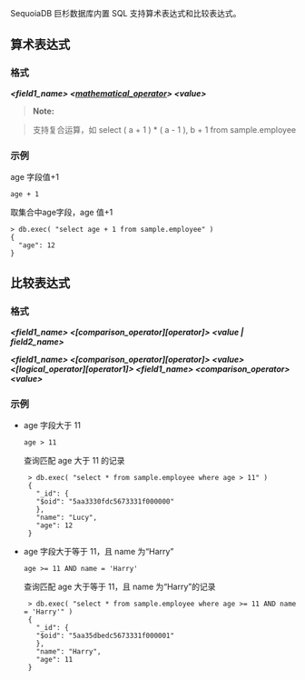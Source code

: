 
SequoiaDB 巨杉数据库内置 SQL 支持算术表达式和比较表达式。

## 算术表达式 ##

### 格式 ###

***\<field1_name\> \<[mathematical_operator](manual/Manual/SQL_Grammar/operator.md#算术运算符)\> \<value\>***

>**Note:** 

> 支持复合运算，如 select \( a + 1 \) * \( a - 1 \), b + 1 from sample.employee

### 示例 ###

age 字段值+1

```lang-javascript
age + 1
```

取集合中age字段，age 值+1

```lang-javascript
> db.exec( "select age + 1 from sample.employee" )
{
  "age": 12
}
```

## 比较表达式 ##

### 格式 ###

***\<field1_name\> \<[comparison_operator][operator]\> \<value | field2_name\>***

***\<field1_name\> \<[comparison_operator][operator]\> \<value\> \<[logical_operator][operator1]\> \<field1_name\> \<comparison_operator\> \<value\>***

### 示例 ###

*  age 字段大于 11

   ```lang-javascript
   age > 11
   ```

   查询匹配 age 大于 11 的记录

   ```lang-javascript
    > db.exec( "select * from sample.employee where age > 11" )
    {
      "_id": {
      "$oid": "5aa3330fdc5673331f000000"
      },
      "name": "Lucy",
      "age": 12
    }
   ```
*  age 字段大于等于 11，且 name 为“Harry”

   ```lang-javascript
   age >= 11 AND name = 'Harry'
   ```
  
   查询匹配 age 大于等于 11，且 name 为“Harry”的记录
  
   ```lang-javascript
    > db.exec( "select * from sample.employee where age >= 11 AND name = 'Harry'" )
    {
      "_id": {
      "$oid": "5aa35dbedc5673331f000001"
      },
      "name": "Harry",
      "age": 11
    }
   ```


[^_^]:
    本文使用的所有引用及链接
[operator]:manual/Manual/SQL_Grammar/operator.md#比较运算符
[operator1]:manual/Manual/SQL_Grammar/operator.md#逻辑运算符

